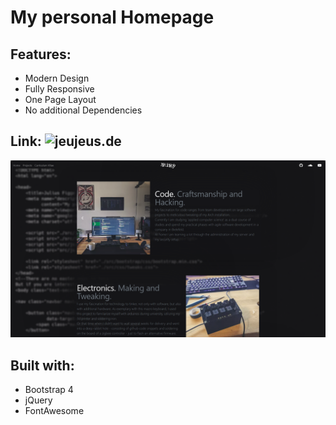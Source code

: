 # My personal Homepage

## Features:
- Modern Design
- Fully Responsive
- One Page Layout
- No additional Dependencies

## Link: ![jeujeus.de](https://jeujeus.de)

![image](https://raw.githubusercontent.com/JeuJeus/homepage/master/img/website.png)

## Built with:
- Bootstrap 4
- jQuery
- FontAwesome
